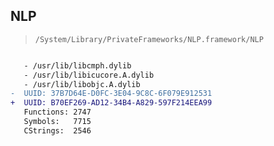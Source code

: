 ## NLP

> `/System/Library/PrivateFrameworks/NLP.framework/NLP`

```diff

   - /usr/lib/libcmph.dylib
   - /usr/lib/libicucore.A.dylib
   - /usr/lib/libobjc.A.dylib
-  UUID: 37B7D64E-D0FC-3E04-9C8C-6F079E912531
+  UUID: B70EF269-AD12-34B4-A829-597F214EEA99
   Functions: 2747
   Symbols:   7715
   CStrings:  2546

```
